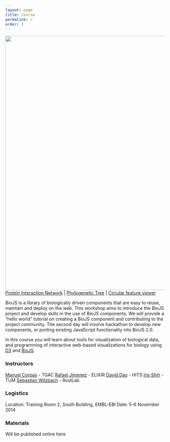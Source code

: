 ```yaml
---
layout: page
title: Course
permalink: /
order: 1
---
```


<img src="{{ site.baseurl }}/assets/i/teaser.png" width="800px;" />

<div class="credits"><a href="http://registry.biojs.net/client/#/detail/biojs-vis-interactions-d3">Protein Interaction Network</a> | <a href="http://edu.biojs.net/demo/treeviewer.html">Phylogenetic Tree</a> | <a href="http://registry.biojs.net/client/#/detail/biojs-vis-circularfv">Circular feature viewer</a></div>

BioJS is a library of biologically driven components that are easy to reuse, maintain and deploy on the web. This workshop aims to introduce the BioJS project and develop skills in the use of BioJS components. We will provide a “hello world” tutorial on creating a BioJS component and contributing to the project community. The second day will involve hackathon to develop new components, or porting existing JavaScript functionality into BioJS 2.0.

In this course you will learn about tools for visualization of biological data, and programming of interactive web-based visualizations for biology using [D3](http://d3js.org/) and [BioJS](http://biojs.net/).

### Instructors
 [Manuel Corpas]() - TGAC
 [Rafael Jimenez]() -  ELIXIR
 [David Dao]() - HITS 
 [Iris Shih]() - TUM
 [Sebastian Wilzbach]() -  RostLab


### Logistics
 Location: Training Room 2, South Building, EMBL-EBI
 Date: 5-6 November 2014

### Materials
 Will be published online here
